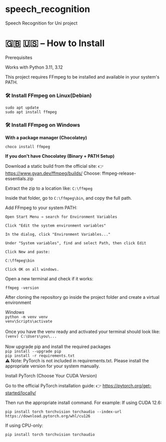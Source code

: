 # speech_recognition

Speech Recognition for Uni project

# 🇬🇧 🇺🇸 – How to Install

Prerequisites

Works with Python 3.11, 3.12 

This project requires FFmpeg to be installed and available in your system's PATH.

### 🛠️ Install FFmpeg on Linux(Debian)

```
sudo apt update
sudo apt install ffmpeg
```

### 🛠️ Install FFmpeg on Windows

**With a package manager (Chocolatey)**

``choco install ffmpeg``

**If you don't have Chocolatey (Binary + PATH Setup)**

Download a static build from the official site:
👉 https://www.gyan.dev/ffmpeg/builds/
Choose:
ffmpeg-release-essentials.zip

Extract the zip to a location like:
``
C:\ffmpeg
``

Inside that folder, go to ``C:\ffmpeg\bin``, and copy the full path.

Add FFmpeg to your system PATH:

```
Open Start Menu → search for Environment Variables

Click "Edit the system environment variables"

In the dialog, click "Environment Variables..."

Under "System variables", find and select Path, then click Edit

Click New and paste:

C:\ffmpeg\bin

Click OK on all windows.
```

Open a new terminal and check if it works:

``ffmpeg -version``

After cloning the repository go inside the project folder and create a virtual environment

*Windows*
<br>
``python -m venv venv``
<br>
``venv\Scripts\activate``
<br>
<br>
Once you have the venv ready and activated your terminal should look like:
<br>
``(venv) C:\Users\you\...``
<br>
<br>
Now upgrade pip and install the required packages
<br>
``pip install --upgrade pip``
<br>
``pip install -r requirements.txt``
<br>
⚠️ Note: PyTorch is not included in requirements.txt. Please install the appropriate version for your system manually.

Install PyTorch (Choose Your CUDA Version)

Go to the official PyTorch installation guide:
👉 https://pytorch.org/get-started/locally/

Then run the appropriate install command. For example:
If using CUDA 12.6:

``pip install torch torchvision torchaudio --index-url https://download.pytorch.org/whl/cu126``

If using CPU-only:

``pip install torch torchvision torchaudio``
